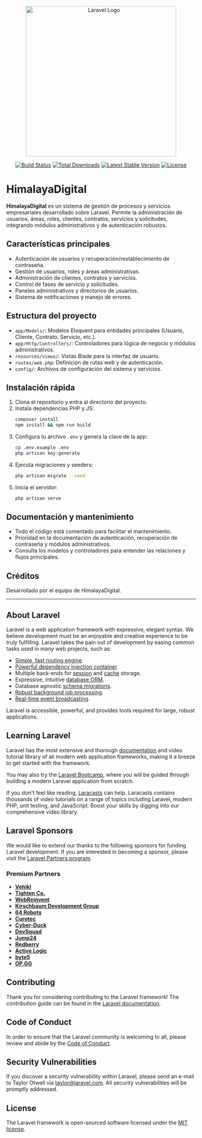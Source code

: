 <p align="center"><a href="https://laravel.com" target="_blank"><img src="https://raw.githubusercontent.com/laravel/art/master/logo-lockup/5%20SVG/2%20CMYK/1%20Full%20Color/laravel-logolockup-cmyk-red.svg" width="400" alt="Laravel Logo"></a></p>

<p align="center">
<a href="https://github.com/laravel/framework/actions"><img src="https://github.com/laravel/framework/workflows/tests/badge.svg" alt="Build Status"></a>
<a href="https://packagist.org/packages/laravel/framework"><img src="https://img.shields.io/packagist/dt/laravel/framework" alt="Total Downloads"></a>
<a href="https://packagist.org/packages/laravel/framework"><img src="https://img.shields.io/packagist/v/laravel/framework" alt="Latest Stable Version"></a>
<a href="https://packagist.org/packages/laravel/framework"><img src="https://img.shields.io/packagist/l/laravel/framework" alt="License"></a>
</p>

# HimalayaDigital

**HimalayaDigital** es un sistema de gestión de procesos y servicios empresariales desarrollado sobre Laravel. Permite la administración de usuarios, áreas, roles, clientes, contratos, servicios y solicitudes, integrando módulos administrativos y de autenticación robustos.

## Características principales
- Autenticación de usuarios y recuperación/restablecimiento de contraseña.
- Gestión de usuarios, roles y áreas administrativas.
- Administración de clientes, contratos y servicios.
- Control de fases de servicio y solicitudes.
- Paneles administrativos y directorios de usuarios.
- Sistema de notificaciones y manejo de errores.

## Estructura del proyecto
- `app/Models/`: Modelos Eloquent para entidades principales (Usuario, Cliente, Contrato, Servicio, etc.).
- `app/Http/Controllers/`: Controladores para lógica de negocio y módulos administrativos.
- `resources/views/`: Vistas Blade para la interfaz de usuario.
- `routes/web.php`: Definición de rutas web y de autenticación.
- `config/`: Archivos de configuración del sistema y servicios.

## Instalación rápida
1. Clona el repositorio y entra al directorio del proyecto.
2. Instala dependencias PHP y JS:
   ```bash
   composer install
   npm install && npm run build
   ```
3. Configura tu archivo `.env` y genera la clave de la app:
   ```bash
   cp .env.example .env
   php artisan key:generate
   ```
4. Ejecuta migraciones y seeders:
   ```bash
   php artisan migrate --seed
   ```
5. Inicia el servidor:
   ```bash
   php artisan serve
   ```

## Documentación y mantenimiento
- Todo el código está comentado para facilitar el mantenimiento.
- Prioridad en la documentación de autenticación, recuperación de contraseña y módulos administrativos.
- Consulta los modelos y controladores para entender las relaciones y flujos principales.

## Créditos
Desarrollado por el equipo de HimalayaDigital.

---

## About Laravel

Laravel is a web application framework with expressive, elegant syntax. We believe development must be an enjoyable and creative experience to be truly fulfilling. Laravel takes the pain out of development by easing common tasks used in many web projects, such as:

- [Simple, fast routing engine](https://laravel.com/docs/routing).
- [Powerful dependency injection container](https://laravel.com/docs/container).
- Multiple back-ends for [session](https://laravel.com/docs/session) and [cache](https://laravel.com/docs/cache) storage.
- Expressive, intuitive [database ORM](https://laravel.com/docs/eloquent).
- Database agnostic [schema migrations](https://laravel.com/docs/migrations).
- [Robust background job processing](https://laravel.com/docs/queues).
- [Real-time event broadcasting](https://laravel.com/docs/broadcasting).

Laravel is accessible, powerful, and provides tools required for large, robust applications.

## Learning Laravel

Laravel has the most extensive and thorough [documentation](https://laravel.com/docs) and video tutorial library of all modern web application frameworks, making it a breeze to get started with the framework.

You may also try the [Laravel Bootcamp](https://bootcamp.laravel.com), where you will be guided through building a modern Laravel application from scratch.

If you don't feel like reading, [Laracasts](https://laracasts.com) can help. Laracasts contains thousands of video tutorials on a range of topics including Laravel, modern PHP, unit testing, and JavaScript. Boost your skills by digging into our comprehensive video library.

## Laravel Sponsors

We would like to extend our thanks to the following sponsors for funding Laravel development. If you are interested in becoming a sponsor, please visit the [Laravel Partners program](https://partners.laravel.com).

### Premium Partners

- **[Vehikl](https://vehikl.com/)**
- **[Tighten Co.](https://tighten.co)**
- **[WebReinvent](https://webreinvent.com/)**
- **[Kirschbaum Development Group](https://kirschbaumdevelopment.com)**
- **[64 Robots](https://64robots.com)**
- **[Curotec](https://www.curotec.com/services/technologies/laravel/)**
- **[Cyber-Duck](https://cyber-duck.co.uk)**
- **[DevSquad](https://devsquad.com/hire-laravel-developers)**
- **[Jump24](https://jump24.co.uk)**
- **[Redberry](https://redberry.international/laravel/)**
- **[Active Logic](https://activelogic.com)**
- **[byte5](https://byte5.de)**
- **[OP.GG](https://op.gg)**

## Contributing

Thank you for considering contributing to the Laravel framework! The contribution guide can be found in the [Laravel documentation](https://laravel.com/docs/contributions).

## Code of Conduct

In order to ensure that the Laravel community is welcoming to all, please review and abide by the [Code of Conduct](https://laravel.com/docs/contributions#code-of-conduct).

## Security Vulnerabilities

If you discover a security vulnerability within Laravel, please send an e-mail to Taylor Otwell via [taylor@laravel.com](mailto:taylor@laravel.com). All security vulnerabilities will be promptly addressed.

## License

The Laravel framework is open-sourced software licensed under the [MIT license](https://opensource.org/licenses/MIT).
